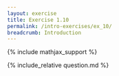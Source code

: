 ```yaml
---
layout: exercise
title: Exercise 1.10
permalink: /intro-exercises/ex_10/
breadcrumb: Introduction
---
```


{% include mathjax_support %}

<div><i class="arrow-up loader" data-chapter="intro-exercises" data-exercise="ex_10" data-rating="0"></i></div>
{% include_relative question.md %}
